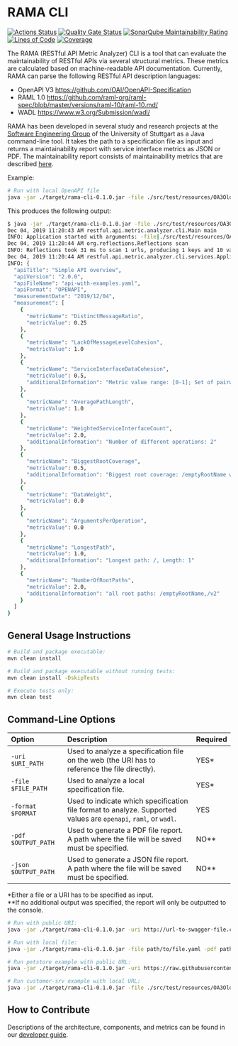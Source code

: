 # RAMA CLI

[![Actions Status](https://action-badges.now.sh/restful-ma/rama-cli)](https://github.com/restful-ma/rama-cli/actions)
[![Quality Gate Status](https://sonarcloud.io/api/project_badges/measure?project=restful-ma_rama-cli&metric=alert_status)](https://sonarcloud.io/dashboard?id=restful-ma_rama-cli)
[![SonarQube Maintainability Rating](https://sonarcloud.io/api/project_badges/measure?project=restful-ma_rama-cli&metric=sqale_rating)](https://sonarcloud.io/dashboard?id=restful-ma_rama-cli)
[![Lines of Code](https://sonarcloud.io/api/project_badges/measure?project=restful-ma_rama-cli&metric=ncloc)](https://sonarcloud.io/dashboard?id=restful-ma_rama-cli)
[![Coverage](https://sonarcloud.io/api/project_badges/measure?project=restful-ma_rama-cli&metric=coverage)](https://sonarcloud.io/dashboard?id=restful-ma_rama-cli)

The RAMA (RESTful API Metric Analyzer) CLI is a tool that can evaluate the maintainability of RESTful APIs via several structural metrics. These metrics are calculated based on machine-readable API documentation.
Currently, RAMA can parse the following RESTful API description languages:
* OpenAPI V3 https://github.com/OAI/OpenAPI-Specification
* RAML 1.0 https://github.com/raml-org/raml-spec/blob/master/versions/raml-10/raml-10.md/
* WADL https://www.w3.org/Submission/wadl/

RAMA has been developed in several study and research projects at the [Software Engineering Group](https://www.iste.uni-stuttgart.de/se) of the University of Stuttgart as a Java command-line tool. It takes the path to a specification file as input and returns a maintainability report with service interface metrics as JSON or PDF.
The maintainability report consists of maintainability metrics that are described [here](docs/devguide.md#Metrics).

Example:
```bash
# Run with local OpenAPI file
java -jar ./target/rama-cli-0.1.0.jar -file ./src/test/resources/OA3OldFiles/api-with-examples.yaml -format openapi
```

This produces the following output:
```bash
$ java -jar ./target/rama-cli-0.1.0.jar -file ./src/test/resources/OA3OldFiles/api-with-examples.yaml -format openapi
Dec 04, 2019 11:20:43 AM restful.api.metric.analyzer.cli.Main main
INFO: Application started with arguments: -file|./src/test/resources/OA3OldFiles/api-with-examples.yaml|-format|openapi
Dec 04, 2019 11:20:44 AM org.reflections.Reflections scan
INFO: Reflections took 31 ms to scan 1 urls, producing 1 keys and 10 values
Dec 04, 2019 11:20:44 AM restful.api.metric.analyzer.cli.services.ApplicationService commandLineLogger
INFO: {
  "apiTitle": "Simple API overview",
  "apiVersion": "2.0.0",
  "apiFileName": "api-with-examples.yaml",
  "apiFormat": "OPENAPI",
  "measurementDate": "2019/12/04",
  "measurement": [
    {
      "metricName": "DistinctMessageRatio",
      "metricValue": 0.25
    },
    {
      "metricName": "LackOfMessageLevelCohesion",
      "metricValue": 1.0
    },
    {
      "metricName": "ServiceInterfaceDataCohesion",
      "metricValue": 0.5,
      "additionalInformation": "Metric value range: [0-1]; Set of pairwise operations with at least one common parameter: []; Set of pairwise operations with common return type: [[listVersionsv2, getVersionDetailsv2]]; Number of operations: 2.0"
    },
    {
      "metricName": "AveragePathLength",
      "metricValue": 1.0
    },
    {
      "metricName": "WeightedServiceInterfaceCount",
      "metricValue": 2.0,
      "additionalInformation": "Number of different operations: 2"
    },
    {
      "metricName": "BiggestRootCoverage",
      "metricValue": 0.5,
      "additionalInformation": "Biggest root coverage: /emptyRootName with 1 operation(s) from overall 2 operation(s)"
    },
    {
      "metricName": "DataWeight",
      "metricValue": 0.0
    },
    {
      "metricName": "ArgumentsPerOperation",
      "metricValue": 0.0
    },
    {
      "metricName": "LongestPath",
      "metricValue": 1.0,
      "additionalInformation": "Longest path: /, Length: 1"
    },
    {
      "metricName": "NumberOfRootPaths",
      "metricValue": 2.0,
      "additionalInformation": "all root paths: /emptyRootName,/v2"
    }
  ]
}
```

## General Usage Instructions
```bash
# Build and package executable:
mvn clean install

# Build and package executable without running tests:
mvn clean install -DskipTests

# Execute tests only:
mvn clean test
```

## Command-Line Options
| Option               | Description                                                                                                     | Required |
| :------------------- | :-------------------------------------------------------------------------------------------------------------- | :------- |
| `-uri $URI_PATH`     | Used to analyze a specification file on the web (the URI has to reference the file directly).                   | YES*     |
| `-file $FILE_PATH`   | Used to analyze a local specification file.                                                                     | YES*     |
| `-format $FORMAT`    | Used to indicate which specification file format to analyze. Supported values are `openapi`, `raml`, or `wadl`. | YES      |
| `-pdf $OUTPUT_PATH`  | Used to generate a PDF file report. A path where the file will be saved must be specified.                      | NO**     |
| `-json $OUTPUT_PATH` | Used to generate a JSON file report. A path where the file will be saved must be specified.                     | NO**     |

*Either a file or a URI has to be specified as input.<br>
**If no additional output was specified, the report will only be outputted to the console.

```bash
# Run with public URI:
java -jar ./target/rama-cli-0.1.0.jar -uri http://url-to-swagger-file.com -pdf path/to/file.pdf -json path/to/file.json -format openapi

# Run with local file:
java -jar ./target/rama-cli-0.1.0.jar -file path/to/file.yaml -pdf path/to/file.pdf -json path/to/file.json -format openapi

# Run petstore example with public URL:
java -jar ./target/rama-cli-0.1.0.jar -uri https://raw.githubusercontent.com/OAI/OpenAPI-Specification/master/examples/v3.0/petstore-expanded.yaml -format openapi

# Run customer-srv example with local URL:
java -jar ./target/rama-cli-0.1.0.jar -file ./src/test/resources/OA3OldFiles/CustomerSrv-openapi.yaml -format openapi
```

## How to Contribute
Descriptions of the architecture, components, and metrics can be found in our [developer guide](docs/devguide.md).
